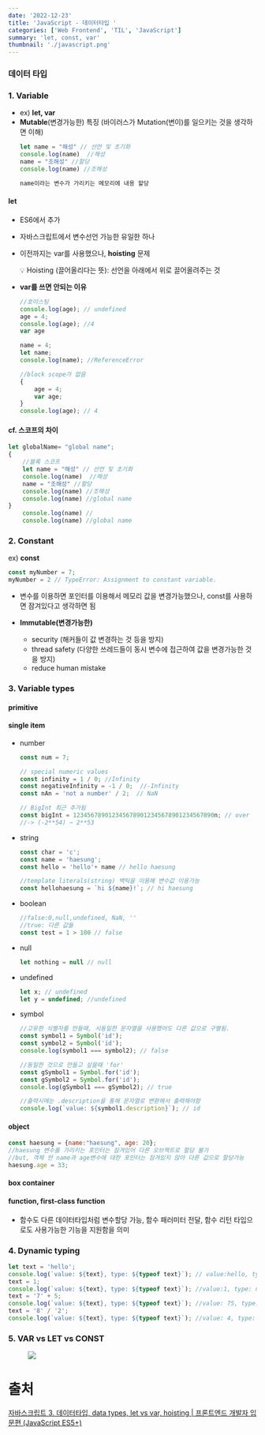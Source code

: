 ```yaml
---
date: '2022-12-23'
title: 'JavaScript - 데이터타입 '
categories: ['Web Frontend', 'TIL', 'JavaScript']
summary: 'let, const, var'
thumbnail: './javascript.png'
---
```


### 데이터 타입
### 1. Variable
- ex) **let,  var**
- **Mutable**(변경가능한) 특징 (바이러스가 Mutation(변이)를 일으키는 것을 생각하면 이해)
    ```jsx
    let name = "해성" // 선언 및 초기화
    console.log(name)  //해성
    name = "조해성" //할당
    console.log(name) //조해성
    
    name이라는 변수가 가리키는 메모리에 내용 할당
    ```
#### let
- ES6에서 추가
- 자바스크립트에서 변수선언 가능한 유일한 하나
- 이전까지는 var를 사용했으나, **hoisting** 문제
  
    <aside>
    💡 Hoisting (끌어올리다는 뜻): 선언을 아래에서 위로 끌어올려주는 것
    
    </aside>
    
- **var를 쓰면 안되는 이유**
    ```jsx
    //호이스팅
    console.log(age); // undefined
    age = 4;
    console.log(age); //4
    var age
    
    name = 4;
    let name; 
    console.log(name); //ReferenceError
    ```
    
    ```jsx
    //block scope가 없음
    {
    	age = 4;
    	var age;
    }
    console.log(age); // 4
    ```
#### cf. **스코프의 차이**
```jsx
let globalName= "global name";
{
	//블록 스코프
	let name = "해성" // 선언 및 초기화
	console.log(name)  //해성
	name = "조해성" //할당
	console.log(name) //조해성
	console.log(name) //global name
}
	console.log(name) //
	console.log(name) //global name
```
### 2. Constant
ex) **const**
```jsx
const myNumber = 7;
myNumber = 2 // TypeError: Assignment to constant variable.
```
- 변수를 이용하면 포인터를 이용해서 메모리 값을 변경가능했으나, const를 사용하면 잠겨있다고 생각하면 됨

- **Immutable(변경가능한)**
    - security (해커들이 값 변경하는 것 등을 방지)
    - thread safety (다양한 쓰레드들이 동시 변수에 접근하여 값을 변경가능한 것을 방지)
    - reduce human mistake

### 3. Variable types
#### primitive
#### single item
- number
    ```jsx
    const num = 7;
    
    // special numeric values
    const infinity = 1 / 0; //Infinity
    const negativeInfinity = -1 / 0;  //-Infinity
    const nAn = 'not a number' / 2;  // NaN
    
    // BigInt 최근 추가됨
    const bigInt = 1234567890123456789012345678901234567890n; // over 
    //-> (-2**54) ~ 2**53
    ```
    
- string
    ```jsx
    const char = 'c';
    const name = 'haesung';
    const hello = 'hello'+ name // hello haesung
    
    //template literals(string) 백틱을 이용해 변수값 이용가능
    const hellohaesung = `hi ${name}!`; // hi haesung
    
    ```
    
- boolean
    ```jsx
    //false:0,null,undefined, NaN, ''
    //true: 다른 값들
    const test = 1 > 100 // false
    ```
    
- null
    ```jsx
    let nothing = null // null
    ```
    
- undefined
    ```jsx
    let x; // undefined
    let y = undefined; //undefined
    ```
    
- symbol
    ```jsx
    //고유한 식별자를 만들때, 시동일한 문자열을 사용했어도 다른 값으로 구별됨.
    const symbol1 = Symbol('id');
    const symbol2 = Symbol('id');
    console.log(symbol1 === symbol2); // false
    
    //동일한 것으로 만들고 싶을때 'for'
    const gSymbol1 = Symbol.for('id');
    const gSymbol2 = Symbol.for('id');
    console.log(gSymbol1 === gSymbol2); // true
    
    //출력시에는 .description을 통해 문자열로 변환해서 출력해야함
    console.log(`value: ${symbol1.description}`); // id
    ```
#### object
```jsx
const haesung = {name:"haesung", age: 20};
//haesung 변수를 가리키는 포인터는 잠겨있어 다른 오브젝트로 할당 불가
//but, 객체 안 name과 age변수에 대한 포인터는 잠겨있지 않아 다른 값으로 할당가능
haesung.age = 33;
```
#### box container
#### function, first-class function
- 함수도 다른 데이터타입처럼 변수할당 가능, 함수 패러미터 전달, 함수 리턴 타입으로도 사용가능한 기능을 지원함을 의미
### 4. Dynamic typing
```jsx
let text = 'hello';
console.log(`value: ${text}, type: ${typeof text}`); // value:hello, type:string
text = 1;
console.log(`value: ${text}, type: ${typeof text}`); //value:1, type: number
text = '7' + 5;
console.log(`value: ${text}, type: ${typeof text}`); //value: 75, type:string
text = '8' / '2';
console.log(`value: ${text}, type: ${typeof text}`); //value: 4, type: number
```

### 5. VAR vs LET vs CONST
<figure>
    <img src="https://scontent-gmp1-1.xx.fbcdn.net/v/t1.6435-9/130188528_221079646060321_4186780158033875317_n.png?_nc_cat=108&ccb=1-7&_nc_sid=973b4a&_nc_ohc=kGQ8s67Kai4AX_0eARC&_nc_ht=scontent-gmp1-1.xx&oh=00_AfCZf0YNYXDnGC_03Szg8rmkpYjgTEwkwgBkx06khsmHtw&oe=63CC87D6" style="max-width:400px; margin: 0 auto;"></img>
</figure>


# 출처

[자바스크립트 3. 데이터타입, data types, let vs var, hoisting | 프론트엔드 개발자 입문편 (JavaScript ES5+)](https://www.youtube.com/watch?v=OCCpGh4ujb8&list=PLv2d7VI9OotTVOL4QmPfvJWPJvkmv6h-2&index=3)
